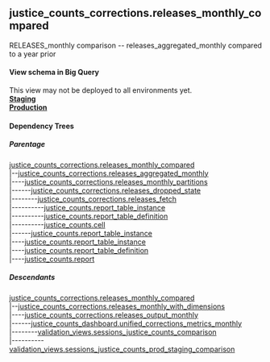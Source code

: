 ## justice_counts_corrections.releases_monthly_compared
RELEASES_monthly comparison -- releases_aggregated_monthly compared to a year prior

#### View schema in Big Query
This view may not be deployed to all environments yet.<br/>
[**Staging**](https://console.cloud.google.com/bigquery?pli=1&p=recidiviz-staging&page=table&project=recidiviz-staging&d=justice_counts_corrections&t=releases_monthly_compared)
<br/>
[**Production**](https://console.cloud.google.com/bigquery?pli=1&p=recidiviz-123&page=table&project=recidiviz-123&d=justice_counts_corrections&t=releases_monthly_compared)
<br/>

#### Dependency Trees

##### Parentage
[justice_counts_corrections.releases_monthly_compared](../justice_counts_corrections/releases_monthly_compared.md) <br/>
|--[justice_counts_corrections.releases_aggregated_monthly](../justice_counts_corrections/releases_aggregated_monthly.md) <br/>
|----[justice_counts_corrections.releases_monthly_partitions](../justice_counts_corrections/releases_monthly_partitions.md) <br/>
|------[justice_counts_corrections.releases_dropped_state](../justice_counts_corrections/releases_dropped_state.md) <br/>
|--------[justice_counts_corrections.releases_fetch](../justice_counts_corrections/releases_fetch.md) <br/>
|----------[justice_counts.report_table_instance](../justice_counts/report_table_instance.md) <br/>
|----------[justice_counts.report_table_definition](../justice_counts/report_table_definition.md) <br/>
|----------[justice_counts.cell](../justice_counts/cell.md) <br/>
|------[justice_counts.report_table_instance](../justice_counts/report_table_instance.md) <br/>
|----[justice_counts.report_table_instance](../justice_counts/report_table_instance.md) <br/>
|----[justice_counts.report_table_definition](../justice_counts/report_table_definition.md) <br/>
|----[justice_counts.report](../justice_counts/report.md) <br/>


##### Descendants
[justice_counts_corrections.releases_monthly_compared](../justice_counts_corrections/releases_monthly_compared.md) <br/>
|--[justice_counts_corrections.releases_monthly_with_dimensions](../justice_counts_corrections/releases_monthly_with_dimensions.md) <br/>
|----[justice_counts_corrections.releases_output_monthly](../justice_counts_corrections/releases_output_monthly.md) <br/>
|------[justice_counts_dashboard.unified_corrections_metrics_monthly](../justice_counts_dashboard/unified_corrections_metrics_monthly.md) <br/>
|--------[validation_views.sessions_justice_counts_comparison](../validation_views/sessions_justice_counts_comparison.md) <br/>
|----------[validation_views.sessions_justice_counts_prod_staging_comparison](../validation_views/sessions_justice_counts_prod_staging_comparison.md) <br/>

